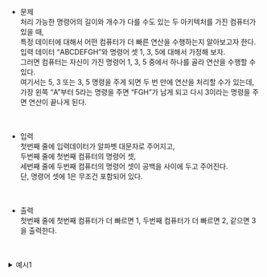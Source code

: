 
- 문제<br>
처리 가능한 명령어의 길이와 개수가 다를 수도 있는 두 아키텍처를 가진 컴퓨터가 있을 때,<br>
특정 데이터에 대해서 어떤 컴퓨터가 더 빠른 연산을 수행하는지 알아보고자 한다.<br>
입력 데이터 “ABCDEFGH”와 명령어 셋 1, 3, 5에 대해서 가정해 보자.<br>
그러면 컴퓨터는 자신이 가진 명령어 1, 3, 5 중에서 하나를 골라 연산을 수행할 수 있다.<br>
여기서는 5, 3 또는 3, 5 명령을 주게 되면 두 번 만에 연산을 처리할 수가 있는데,<br>
가장 왼쪽 “A”부터 5라는 명령을 주면 “FGH”가 남게 되고 다시 3이라는 명령을 주면 연산이 끝나게 된다.<br><br><br>

- 입력<br>
첫번째 줄에 입력데이터가 알파벳 대문자로 주어지고,<br>
두번째 줄에 첫번째 컴퓨터의 명령어 셋,<br>
세번째 줄에 두번째 컴퓨터의 명령어 셋이 공백을 사이에 두고 주어진다.<br>
단, 명령어 셋에 1은 무조건 포함되어 있다.<br><br><br>


- 출력<br>
첫번째 줄에 첫번째 컴퓨터가 더 빠르면 1, 두번째 컴퓨터가 더 빠르면 2, 같으면 3을 출력한다.<br><br><br>

<details>
  <summary>예시1</summary>
	
	- 입력
	ABCDEFGH
	1 3 5
	1 2 3

	- 출력
	1
</details>
